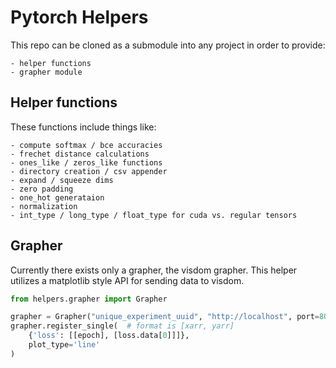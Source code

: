 # Pytorch Helpers

This repo can be cloned as a submodule into any project in order to provide:

    - helper functions
    - grapher module

## Helper functions

These functions include things like:

    - compute softmax / bce accuracies
    - frechet distance calculations
    - ones_like / zeros_like functions
    - directory creation / csv appender
    - expand / squeeze dims
    - zero padding
    - one_hot generataion
    - normalization
    - int_type / long_type / float_type for cuda vs. regular tensors

## Grapher

Currently there exists only a grapher, the visdom grapher.
This helper utilizes a matplotlib style API for sending data to visdom.

```python
from helpers.grapher import Grapher

grapher = Grapher("unique_experiment_uuid", "http://localhost", port=8097)
grapher.register_single(  # format is [xarr, yarr]
    {'loss': [[epoch], [loss.data[0]]]},
    plot_type='line'
)
```
